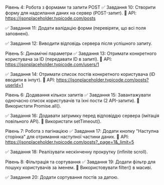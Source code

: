 Рівень 4: Робота з формами та запити POST
✅ Завдання 10: Створити форму для надсилання даних на сервер (POST-запит).
🔹 API: https://jsonplaceholder.typicode.com/posts

✅ Завдання 11: Додати валідацію форми (перевіряти, що всі поля заповнені).

✅ Завдання 12: Виводити відповідь сервера після успішного запиту.

Рівень 5: Динамічні параметри
✅ Завдання 13: Отримати конкретного користувача за ID (передавати ID в запиті).
🔹 API: https://jsonplaceholder.typicode.com/users/1

✅ Завдання 14: Отримати список постів конкретного користувача (ID вводити в інпут).
🔹 API: https://jsonplaceholder.typicode.com/posts?userId=1

Рівень 6: Додавання кількох запитів
✅ Завдання 15: Завантажувати одночасно список користувачів та їхні пости (2 API-запити).
🔹 Використати Promise.all().

✅ Завдання 16: Додавати затримку перед відповіддю сервера (імітація повільного API).
🔹 Використати setTimeout().

Рівень 7: Робота з пагінацією
✅ Завдання 17: Додати кнопку "Наступна сторінка" для отримання наступної частини даних.
🔹 API: https://jsonplaceholder.typicode.com/posts?_page=1&_limit=5

✅ Завдання 18: Реалізувати нескінченну прокрутку (infinite scroll).

Рівень 8: Фільтрація та сортування
✅ Завдання 19: Додати фільтр для пошуку користувачів за іменем.
🔹 Використовувати filter() в масиві.

✅ Завдання 20: Додати сортування постів за датою.

